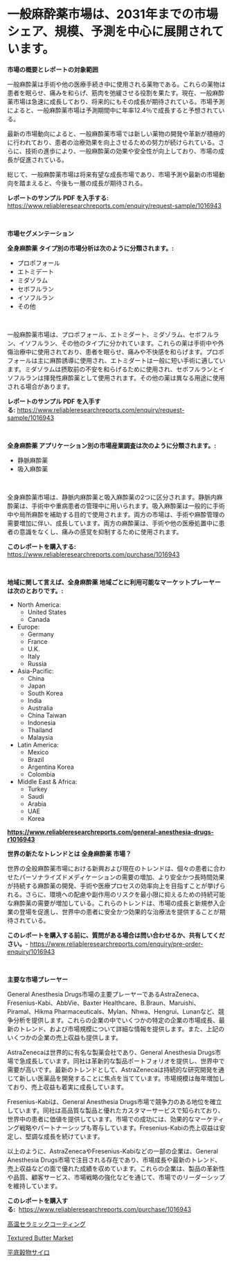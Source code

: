<p><h1>一般麻酔薬市場は、2031年までの市場シェア、規模、予測を中心に展開されています。</h1></p><p><strong>市場の概要とレポートの対象範囲</strong></p>
<p><p>一般麻酔薬は手術や他の医療手続き中に使用される薬物である。これらの薬物は患者を眠らせ、痛みを和らげ、筋肉を弛緩させる役割を果たす。現在、一般麻酔薬市場は急速に成長しており、将来的にもその成長が期待されている。市場予測によると、一般麻酔薬市場は予測期間中に年率12.4％で成長すると予想されている。</p><p>最新の市場動向によると、一般麻酔薬市場では新しい薬物の開発や革新が積極的に行われており、患者の治療効果を向上させるための努力が続けられている。さらに、技術の進歩により、一般麻酔薬の効果や安全性が向上しており、市場の成長が促進されている。</p><p>総じて、一般麻酔薬市場は将来有望な成長市場であり、市場予測や最新の市場動向を踏まえると、今後も一層の成長が期待される。</p></p>
<p><strong>レポートのサンプル PDF を入手する:</strong> <a href="https://www.reliableresearchreports.com/enquiry/request-sample/1016943">https://www.reliableresearchreports.com/enquiry/request-sample/1016943</a></p>
<p>&nbsp;</p>
<p><strong>市場セグメンテーション</strong></p>
<p><strong>全身麻酔薬 タイプ別の市場分析は次のように分類されます。:</strong></p>
<p><ul><li>プロポフォール</li><li>エトミデート</li><li>ミダゾラム</li><li>セボフルラン</li><li>イソフルラン</li><li>その他</li></ul></p>
<p>&nbsp;</p>
<p><p>一般麻酔薬市場は、プロポフォール、エトミダート、ミダゾラム、セボフルラン、イソフルラン、その他のタイプに分かれています。これらの薬は手術中や外傷治療中に使用されており、患者を眠らせ、痛みや不快感を和らげます。プロポフォールは主に麻酔誘導に使用され、エトミダートは一般に短い手術に適しています。ミダゾラムは摂取前の不安を和らげるために使用され、セボフルランとイソフルランは揮発性麻酔薬として使用されます。その他の薬は異なる用途に使用される場合があります。</p></p>
<p><strong>レポートのサンプル PDF を入手する:</strong>&nbsp;<a href="https://www.reliableresearchreports.com/enquiry/request-sample/1016943">https://www.reliableresearchreports.com/enquiry/request-sample/1016943</a></p>
<p>&nbsp;</p>
<p><strong> 全身麻酔薬 アプリケーション別の市場産業調査は次のように分類されます。:</strong></p>
<p><ul><li>静脈麻酔薬</li><li>吸入麻酔薬</li></ul></p>
<p>&nbsp;</p>
<p><p>全身麻酔薬市場は、静脈内麻酔薬と吸入麻酔薬の2つに区分されます。静脈内麻酔薬は、手術中や重病患者の管理中に用いられます。吸入麻酔薬は一般的に手術中や局所麻酔を補助する目的で使用されます。両方の市場は、手術や麻酔管理の需要増加に伴い、成長しています。両方の麻酔薬は、手術や他の医療処置中に患者の意識をなくし、痛みの感覚を抑制するために使用されます。</p></p>
<p><strong>このレポートを購入する:</strong>&nbsp; <a href="https://www.reliableresearchreports.com/purchase/1016943">https://www.reliableresearchreports.com/purchase/1016943</a></p>
<p>&nbsp;</p>
<p><strong>地域に関して言えば、全身麻酔薬 地域ごとに利用可能なマーケットプレーヤーは次のとおりです。:</strong></p>
<p><ul>
    <li>
        North America:
        <ul>
            <li>United States</li>
            <li>Canada</li>
        </ul>
    </li>
    <li>
        Europe:
        <ul>
            <li>Germany</li>
            <li>France</li>
            <li>U.K.</li>
            <li>Italy</li>
            <li>Russia</li>
        </ul>
    </li>
    <li>
        Asia-Pacific:
        <ul>
            <li>China</li>
            <li>Japan</li>
            <li>South Korea</li>
            <li>India</li>
            <li>Australia</li>
            <li>China Taiwan</li>
            <li>Indonesia</li>
            <li>Thailand</li>
            <li>Malaysia</li>
        </ul>
    </li>
    <li>
        Latin America:
        <ul>
            <li>Mexico</li>
            <li>Brazil</li>
            <li>Argentina Korea</li>
            <li>Colombia</li>
        </ul>
    </li>
    <li>
        Middle East & Africa:
        <ul>
            <li>Turkey</li>
            <li>Saudi</li>
            <li>Arabia</li>
            <li>UAE</li>
            <li>Korea</li>
        </ul>
    </li>
    </ul></p>
<p><strong><a href="https://www.reliableresearchreports.com/general-anesthesia-drugs-r1016943">https://www.reliableresearchreports.com/general-anesthesia-drugs-r1016943</a></strong>&nbsp;</p>
<p><strong>世界の新たなトレンドとは 全身麻酔薬 市場？</strong></p>
<p><p>世界の全般麻酔薬市場における新興および現在のトレンドは、個々の患者に合わせたパーソナライズドメディケーションの需要の増加、より安全かつ長時間効果が持続する麻酔薬の開発、手術や医療プロセスの効率向上を目指すことが挙げられる。さらに、環境への配慮や副作用のリスクを最小限に抑えるための持続可能な麻酔薬の需要が増加している。これらのトレンドは、市場の成長と新規参入企業の登場を促進し、世界中の患者に安全かつ効果的な治療法を提供することが期待されている。</p></p>
<p><strong>このレポートを購入する前に、質問がある場合は問い合わせるか、共有してください。</strong>- <a href="https://www.reliableresearchreports.com/enquiry/pre-order-enquiry/1016943">https://www.reliableresearchreports.com/enquiry/pre-order-enquiry/1016943</a></p>
<p>&nbsp;</p>
<p><strong>主要な市場プレーヤー</strong></p>
<p><p>General Anesthesia Drugs市場の主要プレーヤーであるAstraZeneca、Fresenius-Kabi、AbbVie、Baxter Healthcare、B.Braun、Maruishi、Piramal、Hikma Pharmaceuticals、Mylan、Nhwa、Hengrui、Lunanなど、競争分析を提供します。これらの企業の中でいくつかの特定の企業の市場成長、最新のトレンド、および市場規模について詳細な情報を提供します。また、上記のいくつかの企業の売上収益も提供します。</p><p>AstraZenecaは世界的に有名な製薬会社であり、General Anesthesia Drugs市場で急成長しています。同社は革新的な製品ポートフォリオを提供し、世界中で需要が高いです。最新のトレンドとして、AstraZenecaは持続的な研究開発を通じて新しい医薬品を開発することに焦点を当てています。市場規模は毎年増加しており、売上収益も着実に成長しています。</p><p>Fresenius-Kabiは、General Anesthesia Drugs市場で競争力のある地位を確立しています。同社は高品質な製品と優れたカスタマーサービスで知られており、世界中の患者に価値を提供しています。市場での成功には、効果的なマーケティング戦略やパートナーシップも寄与しています。Fresenius-Kabiの売上収益は安定し、堅調な成長を続けています。</p><p>以上のように、AstraZenecaやFresenius-Kabiなどの一部の企業は、General Anesthesia Drugs市場で注目される存在であり、市場成長や最新のトレンド、売上収益などの面で優れた成績を収めています。これらの企業は、製品の革新性や品質、顧客サービス、市場戦略の強化などを通じて、市場でのリーダーシップを維持しています。</p></p>
<p><strong>このレポートを購入する:</strong>&nbsp;&nbsp;<a href="https://www.reliableresearchreports.com/purchase/1016943">https://www.reliableresearchreports.com/purchase/1016943</a></p>
<p><p><a href="https://medium.com/@tiannastark1/%E9%AB%98%E6%B8%A9%E3%82%BB%E3%83%A9%E3%83%9F%E3%83%83%E3%82%AF%E3%82%B3%E3%83%BC%E3%83%86%E3%82%A3%E3%83%B3%E3%82%B0%E5%B8%82%E5%A0%B4%E8%A6%8F%E6%A8%A1%E3%81%8C-%E3%82%B0%E3%83%AD%E3%83%BC%E3%83%90%E3%83%AB%E7%94%A3%E6%A5%AD%E3%81%AB%E3%81%8A%E3%81%91%E3%82%8B%E6%9C%80%E9%81%A9%E3%81%AA%E3%83%9E%E3%83%BC%E3%82%B1%E3%83%86%E3%82%A3%E3%83%B3%E3%82%B0%E3%83%81%E3%83%A3%E3%83%8D%E3%83%AB%E3%82%92%E6%98%8E%E3%82%89%E3%81%8B%E3%81%AB%E3%81%99%E3%82%8B-4a1b2ecb99b7">高温セラミックコーティング</a></p><p><a href="https://github.com/castoriffic/Market-Research-Report-List-4/blob/main/textured-butter-market.md">Textured Butter Market</a></p><p><a href="https://medium.com/@wilmerwalsh1/%E5%B9%B3%E3%82%89%E3%81%AA%E5%BA%95%E3%81%AE%E7%A9%80%E7%89%A9%E3%82%B5%E3%82%A4%E3%83%AD%E5%B8%82%E5%A0%B4-2031%E5%B9%B4%E3%81%BE%E3%81%A7%E3%81%AE%E5%8B%95%E5%90%91-%E4%BA%88%E6%B8%AC-%E7%AB%B6%E5%90%88%E5%88%86%E6%9E%90-0d4aac3c93bb">平底穀物サイロ</a></p></p>
